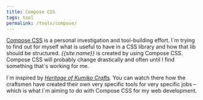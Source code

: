 ```yaml
---
title: Compose CSS
tags: tool
permalink: /tools/compose/
---
```

[Compose CSS](https://www.npmjs.com/package/compose-css) is a personal investigation and tool-building effort. I´m trying to find out for myself what is useful to have in a CSS library and how that lib should be structured. *{{site.name}}* is created by using Compose CSS. Compose CSS will probably change drastically and often until I find something that´s working for me.

I´m inspired by *[Heritage of Kumiko Crafts](https://youtu.be/-NuqwJz9RNE).* You can watch there how the craftsmen have created their own very specific tools for very specific jobs – which is what I´m aiming to do with Compose CSS for my web development.
